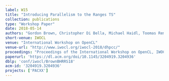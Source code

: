 ```yaml
---
label: W15
title: "Introducing Parallelism to the Ranges TS"
collection: publications
type: "Workshop Paper"
date: 2018-05-14
authors: "Gordon Brown, Christopher Di Bella, Michael Haidl, Toomas Remmelg, Ruyman Reyes, and Michel Steuwer"
short-venue: IWOCL
venue: "International Workshop on OpenCL"
venue-url: "http://www.iwocl.org/iwocl-2018/dhpcc/"
proceedings: "Proceedings of the International Workshop on OpenCL, IWOCL 2018, Oxford, United Kingdom, May 14-16, 2018"
paperurl: 'https://dl.acm.org/doi/10.1145/3204919.3204936'
dblp: 'conf/iwocl/BrownBHRRS18'
acm-id: '3204919.3204936'
projects: ['PACXX']
---
```

